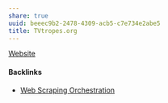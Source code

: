 ```yaml
---
share: true
uuid: beeec9b2-2478-4309-acb5-c7e734e2abe5
title: TVtropes.org
---
```

[Website](../5f36394e-9b44-4bf3-b04a-39aa6c7789aa)

#### Backlinks

* [Web Scraping Orchestration](/dd43be98-5e8e-45b2-b279-6cfb7474bba9)